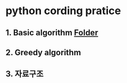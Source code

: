 # python cording pratice


## 1. Basic algorithm [Folder](https://github.com/youngbinwoo/practice_python/tree/master/Algorithm_Basic)
## 2. Greedy algorithm 
## 3. 자료구조  
